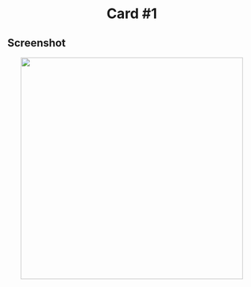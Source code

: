 <div justify-content=justify>
  <h1 align=center>Card #1</h1>
  <h2>Screenshot</h2>
  <div align=center>
    <img  width='450px' src="https://github.com/TiagoDongo/Business-Cards/blob/main/Business%20card%20003/img/screenshot.png">
  </div>
</div>
